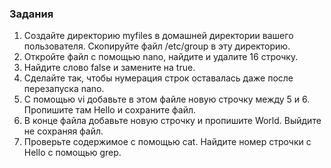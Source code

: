 ### Задания

1. Создайте директорию myfiles в домашней директории вашего пользователя. Скопируйте файл /etc/group в эту директорию.
2. Откройте файл с помощью nano, найдите и удалите 16 строчку.
3. Найдите слово false и замените на true.
4. Сделайте так, чтобы нумерация строк оставалась даже после перезапуска nano.
5. С помощью vi добавьте в этом файле новую строчку между 5 и 6. Пропишите там Hello и сохраните файл. 
6. В конце файла добавьте новую строчку и пропишите World. Выйдите не сохраняя файл. 
7. Проверьте содержимое с помощью cat. Найдите номер строчки с Hello с помощью grep. 